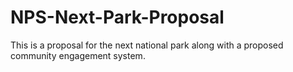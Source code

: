 # NPS-Next-Park-Proposal
This is a proposal for the next national park along with a proposed community engagement system.

